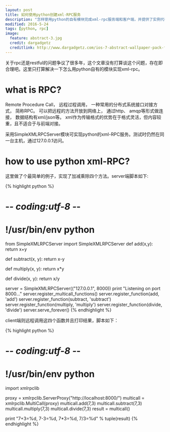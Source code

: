 ```yaml
---
layout: post
title: 如何使用python创建xml-RPC服务
description: "怎样使用python的自有模块完成xml-rpc服务端和客户端，并提供了实例代码"
modified: 2016-5-24
tags: [python, rpc]
image:
  feature: abstract-3.jpg
  credit: dargadgetz
  creditlink: http://www.dargadgetz.com/ios-7-abstract-wallpaper-pack-for-iphone-5-and-ipod-touch-retina/
---
```



关于rpc还是restful的问题争议了很多年，这个文章没有打算谈这个问题，存在即合理吧。这里只打算解决一下怎么用python自有的模块实现xml-rpc。

# what is RPC?

Remote Procedure Call， 远程过程调用， 一种常用的分布式系统接口对接方式， 简称RPC。 可以把远程的方法开放到网络上， 通过http、 amqp等形式做连接， 数据结构有xml/json等。 xml作为传输格式的优势在于格式灵活，但内容较重，且不适合于与前端对接。

采用SimpleXMLRPCServer模块可实现python的xml-RPC服务。测试时仍然在同一台主机，通过127.0.0.1访问。


# how to use python xml-RPC?

这里做了个最简单的例子，实现了加减乘除四个方法。server端脚本如下:

{% highlight python %}
# -*- coding:utf-8 -*-
# !/usr/bin/env python
from SimpleXMLRPCServer import SimpleXMLRPCServer
def add(x,y):
    return x+y
 
def subtract(x, y):
    return x-y
 
def multiply(x, y):
    return x*y
 
def divide(x, y):
    return x/y
 
 
server = SimpleXMLRPCServer(("127.0.0.1", 8000))
print "Listening on port 8000..."
server.register_multicall_functions()
server.register_function(add, 'add')
server.register_function(subtract, 'subtract')
server.register_function(multiply, 'multiply')
server.register_function(divide, 'divide')
server.serve_forever()
{% endhighlight %}

client端则远程调用这四个函数并且打印结果，脚本如下：

{% highlight python %}
# -*- coding:utf-8 -*-
# !/usr/bin/env python

import xmlrpclib
 
proxy = xmlrpclib.ServerProxy("http://localhost:8000/")
multicall = xmlrpclib.MultiCall(proxy)
multicall.add(7,3)
multicall.subtract(7,3)
multicall.multiply(7,3)
multicall.divide(7,3)
result = multicall()

print "7+3=%d, 7-3=%d, 7*3=%d, 7/3=%d" % tuple(result)
{% endhighlight %}


